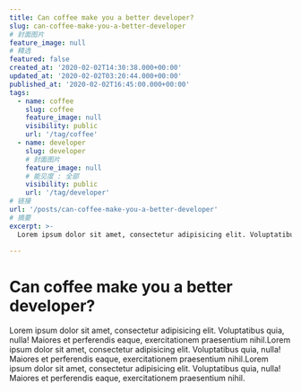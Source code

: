 ```yaml
---
title: Can coffee make you a better developer?
slug: can-coffee-make-you-a-better-developer
# 封面图片
feature_image: null
# 精选
featured: false
created_at: '2020-02-02T14:30:38.000+00:00'
updated_at: '2020-02-02T03:20:44.000+00:00'
published_at: '2020-02-02T16:45:00.000+00:00'
tags:
  - name: coffee
    slug: coffee
    feature_image: null
    visibility: public
    url: '/tag/coffee'
  - name: developer
    slug: developer
    # 封面图片
    feature_image: null
    # 能见度 : 全部
    visibility: public
    url: '/tag/developer'
# 链接
url: '/posts/can-coffee-make-you-a-better-developer'
# 摘要
excerpt: >-
  Lorem ipsum dolor sit amet, consectetur adipisicing elit. Voluptatibus quia, nulla! Maiores et perferendis eaque, exercitationem praesentium nihil.

---
```


# Can coffee make you a better developer?

Lorem ipsum dolor sit amet, consectetur adipisicing elit. Voluptatibus quia, nulla! Maiores et perferendis eaque, exercitationem praesentium nihil.Lorem ipsum dolor sit amet, consectetur adipisicing elit. Voluptatibus quia, nulla! Maiores et perferendis eaque, exercitationem praesentium nihil.Lorem ipsum dolor sit amet, consectetur adipisicing elit. Voluptatibus quia, nulla! Maiores et perferendis eaque, exercitationem praesentium nihil.
